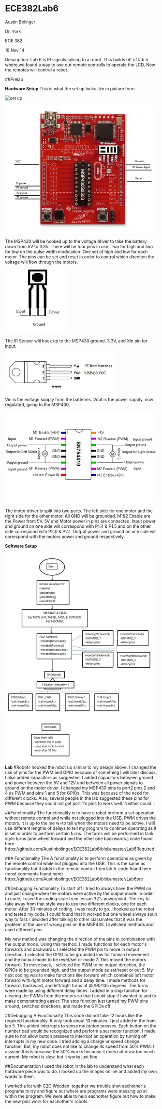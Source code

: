 ECE382Lab6
==========
Austin Bolinger

Dr. York

ECE 382

18 Nov 14


Description: Lab 6 is IR signals talking to a robot. This builds off of lab 5 where we found a way to use our remote controlls to operate the LCD. Now the remotes will control a robot.


##Prelab

**Hardware Setup**
This is what the set up looks like in picture form.

![set up]( https://github.com/Austinbolinger/ECE382Lab6/blob/master/Setup1.jpg?raw=true "Set Up" )

![MSP430]( https://github.com/Austinbolinger/ECE382Lab6/blob/master/MSP430.JPG?raw=true "MSP430" )

The MSP430 will be hooked up to the voltage driver to take the battery down from 5V to 3.3V. There will be four pins in use. Two for high and two for low on the pulse width modulation. One set of high and low for each motor. The pins can be set and reset in order to control which direction the voltage will flow through the motors.

![IR Sensor]( https://github.com/Austinbolinger/ECE382Lab6/blob/master/IRSensor.JPG?raw=true "IR Sensor" )

The IR Sensor will hook up to the MSP430 ground, 3.3V, and Xin pin for input.

![Voltage Regulator]( https://github.com/Austinbolinger/ECE382Lab6/blob/master/voltageRegulator.JPG?raw=true "Voltage Regulator" )

Vin is the voltage supply from the batteries. Vout is the power supply, now regulated, going to the MSP430.

![Motor Driver]( https://github.com/Austinbolinger/ECE382Lab6/blob/master/motorDriver.jpg?raw=true "Motor Driver" )

The motor driver is split into two parts. The left side for one motor and the right side for the other motor. All GND will be grounded. M1&2 Enable are the Power from 5V. 5V and Motor power in pins are connected. Input power and ground on one side will correspond with P1.4 & P1.5 and on the other side correspond with P2.0 & P2.1. Output power and ground on one side will correspond with the motors power and ground respectively.

**Software Setup**

![Flow Chart]( https://github.com/Austinbolinger/ECE382Lab6/blob/master/flowchart.JPG?raw=true "Flow Chart" )



**Lab**
#Robot
I hooked the robot up similar to my design above. I changed the use of pins for the PWM and GPIO because of something I will later discuss. I also added capacitors as suggested. I added capacitors between ground and power between the 5V and 12V and between all power signals to ground on the motor driver. I changed my MSP430 pins to port2 pins 2 and 4 as PWM and pins 1 and 5 for GPIOs. This was because of the need for different clocks. Also, several people in the lab suggested these pins for PWM because they could not get port 1's pins to work well. Neither could I.

##Functionality
The functionality is to have a robot preform a set operation without remote control and while not plugged into the USB. PWM drives the motors. It is up to the me w=to tell when the motors need to be active. I will use different lengths of delays to tell my program to continue operating as it is set in order to perform certain turns. The turns will be performed in tank style turns (one wheel forward and the other one backwards.]
code found here 
https://github.com/Austinbolinger/ECE382Lab6/blob/master/Lab6Required

##A Functionality
The A functionality is to perform operations as given by the remote control while not plugged into the USB. This is the same as functionality but it adds in the remote control from lab 5.
code found here (most comments found here)
https://github.com/Austinbolinger/ECE382Lab6/blob/master/Lab6pre

##Debugging Functionality
To start off I tried to always have the PWM on and just change when the motors were active by the output mode. In order to code, I used the coding style from lesson 32's powerpoint. The key to take away from that style was to use two different clocks, one for each motor. After 30 minutes of coding, I was ready to go. I hooked up the robot and tested my code. I could found that it worked but one wheel always spun way to fast. I decided after talking to other classmates that it was the problem of the use of wrong pins on the MSP430. I switched methods and used different pins. 

My new method was changing the direction of the pins in combination with the output mode. Using this method, I made functions for each motor's forwards and backwards. I selected the PWM pin to move in output direction. I selected the GPIO to be grounded low for forward movement and the outout mode to be reset/set or mode 7. This moved the motors forward. To move back, I selected the PWM to be output direction, the GPIOs to be grounded high, and the output mode as set/reset or out 5. My next coding was to make functions like forward which combined left motor forward with right motor forward and a delay time. I made methods for forward, backward, and left/right turns at 45/90/135 degrees. The turns were made by using different delay times. I added in a stop function for clearing the PWMs from the motors so that I could stop if I wanted to and to make demonstrating easier. The stop function just turned my PWM pins around, switched directions, and made the GPIOs off.

##Debugging A Functionality
This code did not take 12 hours like the required functionality. It only took about 10 minutes. I just added in the from lab 5. This added interrupts to sense my button presses. Each button on the number pad would be recognized and perform a set motor function. I made sure to not allow button presses to interrupt an operation by turning off interrupts in my new code. I tried adding a charge or speed change function. But, my robot does not like to change its speed from 50% PWM. I assume this is because the 50% works because it does not draw too much current. My robot is slow, but it works just fine.

##Documentation
I used the robot in the lab to understand what each hardware piece was to do. I looked up the images online and added my own words to them.

I worked a lot with C2C Wooden. together we trouble shot eachother's programs to try and figure out where are programs were messing up at within the program. We were able to help eachother figure out how to make the new pins work for eachother's robots.
